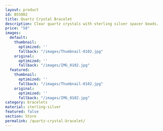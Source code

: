 ```yaml
---
layout: product
id: BSS002
title: Quartz Crystal Bracelet
description: Clear quartz crystals with sterling silver spacer beads.
price: "58"
images:
  default:
    thumbnail:
      optimized: ''
      fallback: "/images/Thumbnail-0102.jpg"
    original:
      optimized: ''
      fallback: "/images/IMG_0102.jpg"
  featured:
    thumbnail:
      optimized: ''
      fallback: "/images/Thumbnail-0102.jpg"
    original:
      optimized: ''
      fallback: "/images/IMG_0102.jpg"
category: bracelets
material: sterling-silver
featured: false
section: Store
permalink: /quartz-crystal-bracelet/
---
```

